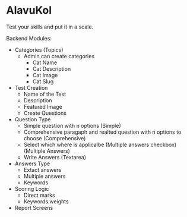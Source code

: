 # AlavuKol
Test your skills and put it in a scale.

Backend Modules:
* Categories (Topics)
  - Admin can create categories 
    - Cat Name
    - Cat Description
    - Cat Image
    - Cat Slug
* Test Creation    
  - Name of the Test
  - Description
  - Featured Image
  - Create Questions
* Question Type
  - Simple question with n options (Simple)
  - Comprehensive paragaph and realted question with n options to choose (Comprehensive)
  - Select which where is applicalbe (Multiple answers checkbox) (Multiple Answers)
  - Write Answers (Textarea)
 * Answers Type
   - Extact answers
   - Multiple answers
   - Keywords
 * Scoring Logic
   - Direct marks
   - Keywords weights
* Report Screens
